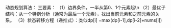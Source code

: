 动态规划算法：
三要素： （1）边界条件，一半从第0、1个元素起\n
        （2）最优子结构：从一个特例分析（通常为最后一个元素），找出当前元素和之前元素的关系。
        （3）状态转移方程（递推式）：类似dp[i] =max(dp[i-1],dp[i-2]+nums[i])
        
